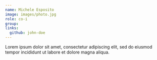 ```yaml
---
name: Michele Esposito
image: images/photo.jpg
role: co-i
group: 
links:
  github: john-doe
---
```


Lorem ipsum dolor sit amet, consectetur adipiscing elit, sed do eiusmod tempor incididunt ut labore et dolore magna aliqua.
